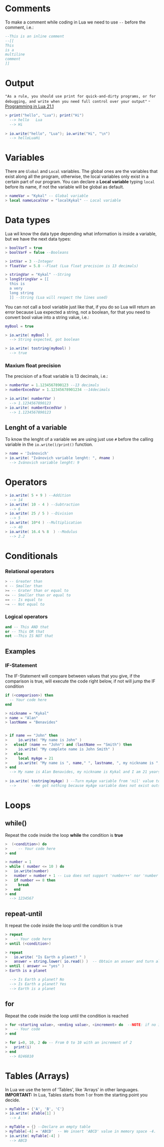 # Comments
To make a comment while coding in Lua we need to use ``--`` before the comment, i.e.:

```Lua
--This is an inline comment
--[[
This
is a
multiline
comment
]]
```

# Output
``"As a rule, you should use print for quick-and-dirty programs, or for debugging, and write when you need full control over your output"``
-[Programming in Lua 21.1](https://www.lua.org/pil/21.1.html)
```Lua
> print("hello", "Lua"); print("Hi")
  --> hello   Lua
  --> Hi
    
> io.write("hello", "Lua"); io.write("Hi", "\n")
  --> helloLuaHi
```

# Variables
There are ``Global`` and ``Local`` variables. The global ones are the variables that exist along all the program, otherwise, the local variables only exist in a certain part of our program. You can declare a **Local variable** typing ``local`` before its name, if not the variable will be global as default.
```Lua
> nameVar = "Kykal" -- Global variable
> local nameLocalVar = "localKykal" -- Local variable
```

# Data types
Lua wil know the data type depending what information is inside a variable, but we have the next data types:
```Lua
> boolVarT = true
> boolVarF = false --Booleans

> intVar = 3 --Integer
> floatVar = 5.8 --Float (Lua float precision is 13 decimals)

> stringVar = "Kykal" --String
> longStringVar = [[
  this is
  a very
  long string
  ]] --String (Lua will respect the lines used)
```
You can not call a bool variable just like that, if you do so Lua will return an error because Lua expected a string, not a boolean, for that you need to convert bool value into a string value, i.e.:
```Lua
myBool = true

> io.write( myBool )
  --> String expected, got boolean

> io.write( tostring(myBool) )
  --> true

```

### Maxium float precision
The precision of a float variable is 13 decimals, i.e.:
```Lua
> numberVar = 1.1234567890123 --13 decimals
> numberExcedVar = 1.12345678901234 --14decimals

> io.write( numberVar )
  --> 1.1234567890123
> io.write( numberExcedVar )
  --> 1.1234567890123
```

## Lenght of a variable
To know the lenght of a variable we are using just use ``#`` before the calling variable in the ``io.write()/print()`` function.
```Lua
> name = 'Ivánovich'
> io.write( "Ivánovich variable lenght: ", #name )
  --> Ivánovich variable lenght: 9
```

# Operators
```Lua
> io.write( 5 + 9 ) --Addition
  --> 14
> io.write( 10 - 4 ) --Subtraction
  --> 6
> io.write( 25 / 5 ) --Division
  --> 5
> io.write( 10*4 ) --Multiplication
  --> 40
> io.write( 16.4 % 8  ) --Modulus
  --> 2.2
```

# Conditionals

### Relational operators
```Lua
> -- Greater than
< -- Smaller than
>= -- Grater than or equal to
<= -- Smaller than or equal to
== -- Is equal to
~= -- Not equal to
```
### Logical operators
```Lua
and -- This AND that
or -- This OR that
not --This IS NOT that
```

## Examples
### IF-Statement
The IF-Statement will compare between values that you give, if the comparison is true, will execute the code right below, if not will jump the IF condition
```Lua
if (<comparison>) then
  -- Your code here
end
```

```Lua
> nickname = "Kykal"
> name = "Alan"
> lastName = "Benavides"


> if name == "John" then
>     io.write( "My name is John" )
>   elseif (name == "John") and (lastName == "Smith") then
>     io.write( "My complete name is John Smith" )
>   else
>     local myAge = 21
>     io.write( "My name is ", name," ", lastname, ", my nickname is ", nickname, " and I am", myAge, "years old." )
> end
  --> My name is Alan Benavides, my nickname is Kykal and I am 21 years old.
  
> io.write( tostring(myAge) ) --Turn myAge variable from 'nil' value to '' value (nil value = empty string)
  -->       --We got nothing because myAge variable does not exist outside IF-Statement, so it return a 'nil' that equals to an empty variable.
```

# Loops
## while()
Repeat the code inside the loop **while** the condition is **true**
```Lua
>  (<condition>) do
>     -- Your code here
> end
```

```Lua
> number = 1
> while ( number <= 10 ) do
>   io.write(number)
>   number = number + 1 -- Lua does not support 'number++' nor 'number += 1'
>   if number == 8 then
>     break
>   end
> end
  --> 1234567
```

## repeat-until
It repeat the code inside the loop until the condition is true
```Lua
> repeat
>   -- Your code here
> until (<condition>)
```

```Lua
> repeat
>   io.write( "Is Earth a planet? " )
>   answer = string.lower( io.read() )  -- Obtain an answer and turn all letters into lowercase, this is for an easy use for the condition
> until ( answer == "yes" )
> Earth is a planet

  --> Is Earth a planet? No
  --> Is Earth a planet? Yes
  --> Earth is a planet
```

## for
Repeat the code inside the loop until the condition is reached
```Lua
> for <starting value>, <ending value>, <increment> do  --NOTE: if no increment is typed, increment will be 1 by default.
>   -- Your code 
> end
```

```Lua
> for i=0, 10, 2 do -- From 0 to 10 with an increment of 2
>   print(i)
> end
  --> 0246810
```

# Tables (Arrays)
In Lua we use the term of 'Tables', like 'Arrays' in other languages.
**IMPORTANT:** In Lua, Tables starts from 1 or from the starting point you decide.
```Lua
> myTable = {'A', 'B', 'C'}
> io.write( aTable[1] )
  --> A
```
```Lua
> myTable = {} --Declare an empty table
> myTable[-4] = 'ABCD'  -- We insert 'ABCD' value in memory space -4.
> io.write( myTable[-4] )
  --> ABCD
```
